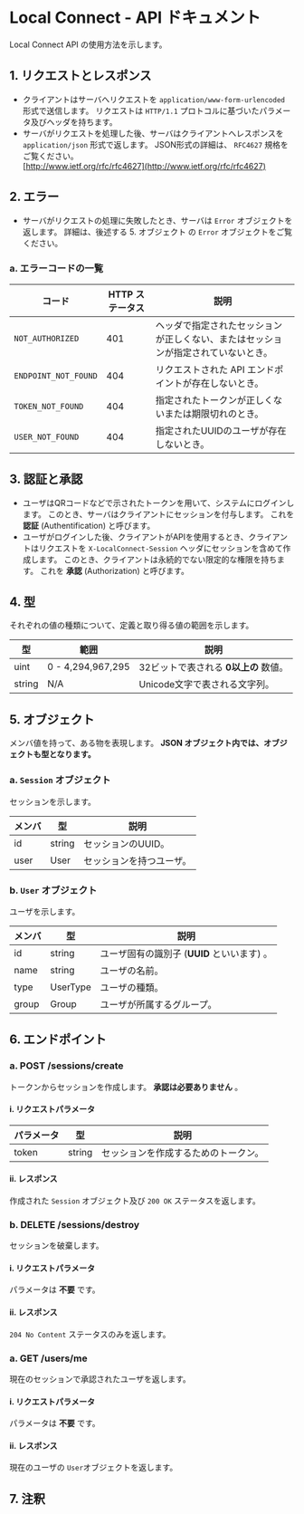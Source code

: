 # Local Connect -  API ドキュメント
Local Connect API の使用方法を示します。

## 1. リクエストとレスポンス
- クライアントはサーバへリクエストを `application/www-form-urlencoded` 形式で送信します。
  リクエストは `HTTP/1.1` プロトコルに基づいたパラメータ及びヘッダを持ちます。
- サーバがリクエストを処理した後、サーバはクライアントへレスポンスを `application/json` 形式で返します。
  JSON形式の詳細は、 `RFC4627` 規格をご覧ください。  
  [http://www.ietf.org/rfc/rfc4627](http://www.ietf.org/rfc/rfc4627)

## 2. エラー
- サーバがリクエストの処理に失敗したとき、サーバは `Error` オブジェクトを返します。
  詳細は、後述する 5. オブジェクト の `Error` オブジェクトをご覧ください。

### a. エラーコードの一覧
|コード|HTTP ステータス|説明|
|---|---|---|
|`NOT_AUTHORIZED`|401|ヘッダで指定されたセッションが正しくない、またはセッションが指定されていないとき。|
|`ENDPOINT_NOT_FOUND`|404|リクエストされた API エンドポイントが存在しないとき。|
|`TOKEN_NOT_FOUND`|404|指定されたトークンが正しくないまたは期限切れのとき。|
|`USER_NOT_FOUND`|404|指定されたUUIDのユーザが存在しないとき。|

## 3. 認証と承認
- ユーザはQRコードなどで示されたトークンを用いて、システムにログインします。
  このとき、サーバはクライアントにセッションを付与します。
  これを **認証** (Authentification) と呼びます。
- ユーザがログインした後、クライアントがAPIを使用するとき、クライアントはリクエストを `X-LocalConnect-Session` ヘッダにセッションを含めて作成します。
  このとき、クライアントは永続的でない限定的な権限を持ちます。
  これを **承認** (Authorization) と呼びます。

## 4. 型
それぞれの値の種類について、定義と取り得る値の範囲を示します。

|型|範囲|説明|
|---|---|---|
|uint|0 - 4,294,967,295|32ビットで表される **0以上の** 数値。|
|string|N/A|Unicode文字で表される文字列。|

## 5. オブジェクト
メンバ値を持って、ある物を表現します。
**JSON オブジェクト内では、オブジェクトも型となります。**

### a. `Session` オブジェクト
セッションを示します。

|メンバ|型|説明|
|---|---|---|
|id|string|セッションのUUID。|
|user|User|セッションを持つユーザ。|

### b. `User` オブジェクト
ユーザを示します。

|メンバ|型|説明|
|---|---|---|
|id|string|ユーザ固有の識別子 (**UUID** といいます) 。|
|name|string|ユーザの名前。|
|type|UserType|ユーザの種類。|
|group|Group|ユーザが所属するグループ。|

## 6. エンドポイント

### a. POST /sessions/create
トークンからセッションを作成します。
**承認は必要ありません** 。

#### i. リクエストパラメータ
|パラメータ|型|説明|
|---|---|---|
|token|string|セッションを作成するためのトークン。|

#### ii. レスポンス
作成された `Session` オブジェクト及び `200 OK` ステータスを返します。

### b. DELETE /sessions/destroy
セッションを破棄します。

#### i. リクエストパラメータ
パラメータは **不要** です。

#### ii. レスポンス
`204 No Content` ステータスのみを返します。

### a. GET /users/me
現在のセッションで承認されたユーザを返します。

#### i. リクエストパラメータ
パラメータは **不要** です。

#### ii. レスポンス
現在のユーザの `User`オブジェクトを返します。

## 7. 注釈